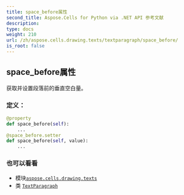 ```yaml
---
title: space_before属性
second_title: Aspose.Cells for Python via .NET API 参考文献
description:
type: docs
weight: 210
url: /zh/aspose.cells.drawing.texts/textparagraph/space_before/
is_root: false
---
```

## space_before属性

获取并设置段落前的垂直空白量。
### 定义：
```python
@property
def space_before(self):
    ...
@space_before.setter
def space_before(self, value):
    ...
```

### 也可以看看
* 模块[`aspose.cells.drawing.texts`](../../)
* 类 [`TextParagraph`](/cells/python-net/zh/aspose.cells.drawing.texts/textparagraph)
